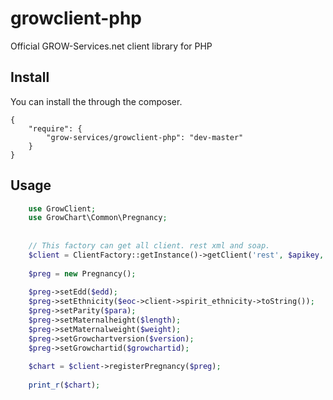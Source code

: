 growclient-php
==============

Official GROW-Services.net client library for PHP


## Install

You can install the through the composer.
    
    {
        "require": {
            "grow-services/growclient-php": "dev-master"
        }
    }    

## Usage

```php
    use GrowClient;
    use GrowChart\Common\Pregnancy;
    
    
    // This factory can get all client. rest xml and soap.
    $client = ClientFactory::getInstance()->getClient('rest', $apikey, $apisecret);
    
    $preg = new Pregnancy();
    
    $preg->setEdd($edd);
    $preg->setEthnicity($eoc->client->spirit_ethnicity->toString());
    $preg->setParity($para);
    $preg->setMaternalheight($length);
    $preg->setMaternalweight($weight);
    $preg->setGrowchartversion($version);
    $preg->setGrowchartid($growchartid);
    
    $chart = $client->registerPregnancy($preg);
    
    print_r($chart);
```
